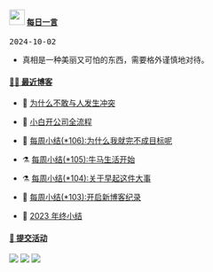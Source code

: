 <!--Start-->
 <h4> <img src="https://emojis.slackmojis.com/emojis/images/1621024394/39092/cat-roll.gif?1621024394" width="28" /> <a href="https://github.com/liugezhou/liugezhou/blob/master/quotations.md"> 每日一言</a></h4>

<kbd>2024-10-02</kbd>

- 真相是一种美丽又可怕的东西，需要格外谨慎地对待。  

<!--End-->

#### [ 🧑‍💻 最近博客](https://blog.liugezhou.online)
<!-- 
<img align='right' src="https://wiki.eryajf.net/img/dengxia.gif" width="330" /> -->

<!-- BLOG-POST-LIST:START -->
- 🦆 [为什么不敢与人发生冲突](https://blog.liugezhou.online/202410-107/) 

- 🧰 [小白开公司全流程](https://blog.liugezhou.online/read005-%E5%B0%8F%E7%99%BD%E5%BC%80%E5%85%AC%E5%8F%B8%E5%85%A8%E6%B5%81%E7%A8%8B/) 

- 🤩 [每周小结&lpar;*106&rpar;:为什么我就完不成目标呢](https://blog.liugezhou.online/202409-106/) 

- ⚗️ [每周小结&lpar;*105&rpar;:牛马生活开始](https://blog.liugezhou.online/202406-No105/) 

- ⚗️ [每周小结&lpar;*104&rpar;:关于早起这件大事](https://blog.liugezhou.online/202405-No104/) 

- 🌊 [每周小结&lpar;*103&rpar;:开启新博客纪录](https://blog.liugezhou.online/202404-No103/) 

- 🧰 [2023 年终小结](https://blog.liugezhou.online/202401-No102/) 
<!-- BLOG-POST-LIST:END -->

<!-- #### [ ✨ 今日前端](https://day.liugezhou.online)
<image src="https://cdn.statically.io/gh/liugezhou/image@master/day/today.png" height="400px"/> -->

#### [ 🧐 提交活动]()

 <!--[![liugezhou's github activity graph](https://github-readme-activity-graph.vercel.app/graph?username=liugezhou&bg_color=040109&color=3b9767&line=4c9e86&point=57d016&area=true&hide_border=true)](https://github.com/ashutosh00710/github-readme-activity-graph)-->
 ![](http://github-profile-summary-cards.vercel.app/api/cards/profile-details?username=liugezhou&theme=algolia)
 ![](http://github-profile-summary-cards.vercel.app/api/cards/stats?username=liugezhou&theme=algolia)
 ![](http://github-profile-summary-cards.vercel.app/api/cards/repos-per-language?username=liugezhou&theme=algolia&exclude=html,lua,shell)

<!--#### [ 📈 数据总览]()
<a href="https://github.com/liugezhou" target="_blank">
  <img alt="数据总览" src="https://denvercoder1-github-readme-stats.vercel.app/api/?username=liugezhou&show_icons=true&count_private=true&theme=react&hide_border=true&bg_color=1F222E&title_color=F85D7F&icon_color=F8D866" height="192px" />
</a>-->







































